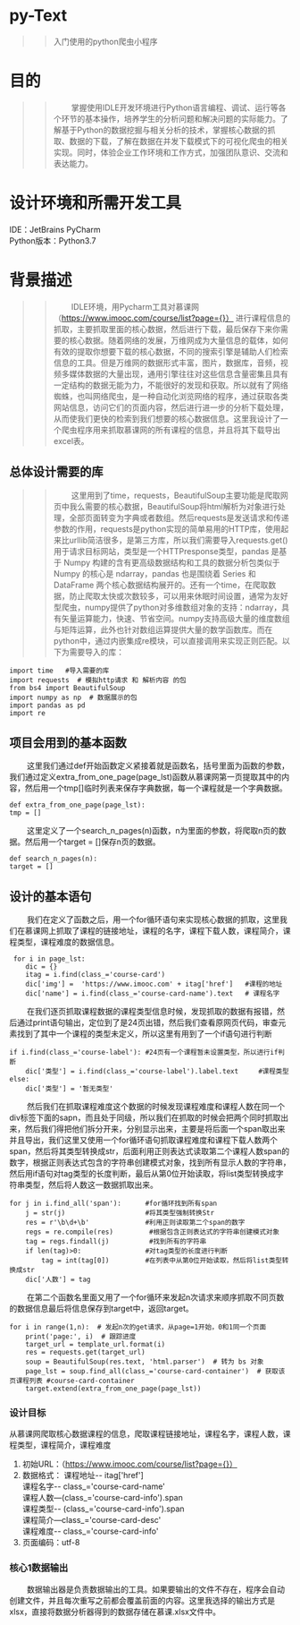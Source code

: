 # py-Text
>>入门使用的python爬虫小程序
# 目的
>>&nbsp;&nbsp;&nbsp;&nbsp;&nbsp;&nbsp;&nbsp;&nbsp;掌握使用IDLE开发环境进行Python语言编程、调试、运行等各个环节的基本操作，培养学生的分析问题和解决问题的实际能力。了解基于Python的数据挖掘与相关分析的技术，掌握核心数据的抓取、数据的下载，了解在数据在并发下载模式下的可视化爬虫的相关实现。同时，体验企业工作环境和工作方式，加强团队意识、交流和表达能力。
# 设计环境和所需开发工具
IDE：JetBrains PyCharm <br>
Python版本：Python3.7
   # 背景描述
>>&nbsp;&nbsp;&nbsp;&nbsp;&nbsp;&nbsp;&nbsp;&nbsp;IDLE环境，用Pycharm工具对慕课网（https://www.imooc.com/course/list?page={}）
进行课程信息的抓取，主要抓取里面的核心数据，然后进行下载，最后保存下来你需要的核心数据。随着网络的发展，万维网成为大量信息的载体，如何有效的提取你想要下载的核心数据，不同的搜索引擎是辅助人们检索信息的工具。但是万维网的数据形式丰富，图片，数据库，音频，视频多媒体数据的大量出现，通用引擎往往对这些信息含量密集且具有一定结构的数据无能为力，不能很好的发现和获取。所以就有了网络蜘蛛，也叫网络爬虫，是一种自动化浏览网络的程序，通过获取各类网站信息，访问它们的页面内容，然后进行进一步的分析下载处理，从而使我们更快的检索到我们想要的核心数据信息。这里我设计了一个爬虫程序用来抓取慕课网的所有课程的信息，并且将其下载导出excel表。
## 总体设计需要的库
>>&nbsp;&nbsp;&nbsp;&nbsp;&nbsp;&nbsp;&nbsp;&nbsp;这里用到了time，requests，BeautifulSoup主要功能是爬取网页中我么需要的核心数据，BeautifulSoup将html解析为对象进行处理，全部页面转变为字典或者数组。然后requests是发送请求和传递参数的作用，requests是python实现的简单易用的HTTP库，使用起来比urllib简洁很多，是第三方库，所以我们需要导入requests.get()用于请求目标网站，类型是一个HTTPresponse类型，pandas 是基于 Numpy 构建的含有更高级数据结构和工具的数据分析包类似于 Numpy 的核心是 ndarray，pandas 也是围绕着 Series 和 DataFrame 两个核心数据结构展开的。还有一个time，在爬取数据，防止爬取太快或次数较多，可以用来休眠时间设置，通常为友好型爬虫，numpy提供了python对多维数组对象的支持：ndarray，具有矢量运算能力，快速、节省空间。numpy支持高级大量的维度数组与矩阵运算，此外也针对数组运算提供大量的数学函数库。而在python中，通过内嵌集成re模块，可以直接调用来实现正则匹配。以下为需要导入的库：
```
import time   #导入需要的库
import requests  # 模拟http请求 和 解析内容 的包
from bs4 import BeautifulSoup
import numpy as np  # 数据展示的包
import pandas as pd
import re
```
## 项目会用到的基本函数
&nbsp;&nbsp;&nbsp;&nbsp;&nbsp;&nbsp;&nbsp;&nbsp;这里我们通过def开始函数定义紧接着就是函数名，括号里面为函数的参数，我们通过定义extra_from_one_page(page_lst)函数从慕课网第一页提取其中的内容，然后用一个tmp[]临时列表来保存字典数据，每一个课程就是一个字典数据。
```
def extra_from_one_page(page_lst): 
tmp = [] 
```
&nbsp;&nbsp;&nbsp;&nbsp;&nbsp;&nbsp;&nbsp;&nbsp;这里定义了一个search_n_pages(n)函数，n为里面的参数，将爬取n页的数据。然后用一个target = []保存n页的数据。
```
def search_n_pages(n): 
target = []
```
## 设计的基本语句
&nbsp;&nbsp;&nbsp;&nbsp;&nbsp;&nbsp;&nbsp;&nbsp;我们在定义了函数之后，用一个for循环语句来实现核心数据的抓取，这里我们在慕课网上抓取了课程的链接地址，课程的名字，课程下载人数，课程简介，课程类型，课程难度的数据信息。
```
 for i in page_lst:
    dic = {}
    itag = i.find(class_='course-card')
    dic['img'] =  'https://www.imooc.com' + itag['href']   #课程的地址
    dic['name'] = i.find(class_='course-card-name').text   # 课程名字
```
&nbsp;&nbsp;&nbsp;&nbsp;&nbsp;&nbsp;&nbsp;&nbsp;在我们逐页抓取课程数据的课程类型信息时候，发现抓取的数据有报错，然后通过print语句输出，定位到了是24页出错，然后我们查看原网页代码，审查元素找到了其中一个课程的类型未定义，所以这里有用到了一个if语句进行判断
```
if i.find(class_='course-label'): #24页有一个课程暂未设置类型，所以进行if判断
    dic['类型'] = i.find(class_='course-label').label.text     #课程类型
else:
    dic['类型'] = '暂无类型'
```
&nbsp;&nbsp;&nbsp;&nbsp;&nbsp;&nbsp;&nbsp;&nbsp;然后我们在抓取课程难度这个数据的时候发现课程难度和课程人数在同一个div标签下面的sapn，而且处于同级，所以我们在抓取的时候会把两个同时抓取出来，然后我们得把他们拆分开来，分别显示出来，主要是将后面一个span取出来并且导出，我们这里又使用一个for循环语句抓取课程难度和课程下载人数两个span，然后将其类型转换成str，后面利用正则表达式读取第二个课程人数span的数字，根据正则表达式包含的字符串创建模式对象，找到所有显示人数的字符串，然后用if语句对tag类型的长度判断，最后从第0位开始读取，将list类型转换成字符串类型，然后将人数这一数据抓取出来。
```
for j in i.find_all('span'):      #for循环找到所有span
    j = str(j)                    #将其类型强制转换Str
    res = r'\b\d+\b'              #利用正则读取第二个span的数字
    regs = re.compile(res)         #根据包含正则表达式的字符串创建模式对象
    tag = regs.findall(j)          #找到所有的字符串
    if len(tag)>0:                #对tag类型的长度进行判断
        tag = int(tag[0])         #在列表中从第0位开始读取，然后将list类型转换成str
    dic['人数'] = tag
```
&nbsp;&nbsp;&nbsp;&nbsp;&nbsp;&nbsp;&nbsp;&nbsp;在第二个函数名里面又用了一个for循环来发起n次请求来顺序抓取不同页数的数据信息最后将信息保存到target中，返回target。
```
for i in range(1,n):  # 发起n次的get请求，从page=1开始，0和1同一个页面
    print('page:', i)  # 跟踪进度
    target_url = template_url.format(i)
    res = requests.get(target_url)
    soup = BeautifulSoup(res.text, 'html.parser')  # 转为 bs 对象
    page_lst = soup.find_all(class_='course-card-container')  # 获取该页课程列表 #course-card-container
    target.extend(extra_from_one_page(page_lst))
```
### 设计目标
从慕课网爬取核心数据课程的信息，爬取课程链接地址，课程名字，课程人数，课程类型，课程简介，课程难度<br>
1. 初始URL：（https://www.imooc.com/course/list?page={}）<br>
2. 数据格式：
             课程地址-- itag['href'] <br>
             课程名字-- class_='course-card-name'<br>
             课程人数—(class_='course-card-info').span <br>
             课程类型-- (class_='course-card-info').span <br>
             课程简介—class_='course-card-desc' <br>
             课程难度-- class_='course-card-info'<br>
3. 页面编码：utf-8
### 核心1数据输出
&nbsp;&nbsp;&nbsp;&nbsp;&nbsp;&nbsp;&nbsp;&nbsp;数据输出器是负责数据输出的工具。如果要输出的文件不存在，程序会自动创建文件，并且每次重写之前都会覆盖前面的内容。这里我选择的输出方式是xlsx，直接将数据分析器得到的数据存储在慕课.xlsx文件中。

